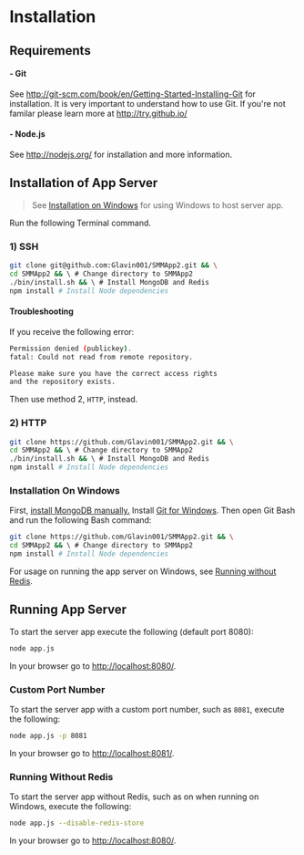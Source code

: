 # Installation

## Requirements
#### - Git
See http://git-scm.com/book/en/Getting-Started-Installing-Git for installation.
It is very important to understand how to use Git. If you're not familar please learn more at http://try.github.io/
#### - Node.js
See http://nodejs.org/ for installation and more information.

## Installation of App Server
> See [Installation on Windows](#installation-on-windows) for using Windows to host server app.

Run the following Terminal command.
### 1) SSH
```bash
git clone git@github.com:Glavin001/SMMApp2.git && \
cd SMMApp2 && \ # Change directory to SMMApp2
./bin/install.sh && \ # Install MongoDB and Redis
npm install # Install Node dependencies
```
#### Troubleshooting
If you receive the following error:
```bash
Permission denied (publickey).
fatal: Could not read from remote repository.

Please make sure you have the correct access rights
and the repository exists.
```
Then use method 2, `HTTP`, instead.
### 2) HTTP
```bash
git clone https://github.com/Glavin001/SMMApp2.git && \
cd SMMApp2 && \ # Change directory to SMMApp2
./bin/install.sh && \ # Install MongoDB and Redis
npm install # Install Node dependencies
```

### Installation On Windows
First, [install MongoDB manually.](http://docs.mongodb.org/manual/tutorial/install-mongodb-on-windows/)
Install [Git for Windows](http://msysgit.github.io/).
Then open Git Bash and run the following Bash command:
```bash
git clone https://github.com/Glavin001/SMMApp2.git && \
cd SMMApp2 && \ # Change directory to SMMApp2
npm install # Install Node dependencies
```
For usage on running the app server on Windows, see [Running without Redis](#running-without-redis).

## Running App Server
To start the server app execute the following (default port 8080):
```bash
node app.js
```
In your browser go to [http://localhost:8080/](http://localhost:8080/).
### Custom Port Number
To start the server app with a custom port number, such as `8081`, execute the following:
```bash
node app.js -p 8081
```
In your browser go to [http://localhost:8081/](http://localhost:8081/).
### Running Without Redis
To start the server app without Redis, such as on when running on Windows, execute the following:
```bash
node app.js --disable-redis-store
```
In your browser go to [http://localhost:8080/](http://localhost:8080/).

